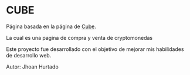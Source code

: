<h1>CUBE</h1>

<p>Página basada en la página de <a href="https://www.cube.exchange/es" target="_blank">Cube</a>.</p>
<p>La cual es una pagina de compra y venta de cryptomonedas</p>

<p>Este proyecto fue desarrollado con el objetivo de mejorar mis habilidades de desarrollo web.</p>

<p>Autor: Jhoan Hurtado</p>

